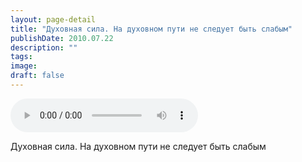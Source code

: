 ```yaml
---
layout: page-detail
title: "Духовная сила. На духовном пути не следует быть слабым"
publishDate: 2010.07.22
description: ""
tags:
image:
draft: false
---
```


<audio title="2010.07.22 - Духовная сила. На духовном пути не следует быть слабым.mp3" src="/upload/iblock/bef/bef40115dce796b6afaff5df5ced35ae.mp3" controls=""></audio>

 Духовная сила. На духовном пути не следует быть слабым 

  
